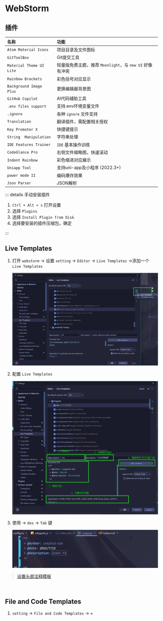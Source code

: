 # WebStorm

## 插件

| 名称                     | 功能                                                     |
| :----------------------- | :------------------------------------------------------- |
| `Atom Material Icons`    | 项目目录及文件图标                                       |
| `GitToolBox`             | Git提交工具                                              |
| `Material Theme UI Lite` | 轻量版免费主题，推荐 `Moonlight`，与 `new UI` 好像有冲突 |
| `Rainbow Brackets`       | 彩色括号对应显示                                         |
| `Background Image Plus`  | 更换编辑器背景图                                         |
| `GitHub Copilot`         | AI代码辅助工具                                           |
| `.env files support`     | 支持.env环境变量文件                                     |
| `.ignore`                | 各种 `ignore` 文件支持                                   |
| `Translation`            | 翻译插件，需配置相关授权                                 |
| `Key Promoter X`         | 快捷键提示                                               |
| `String  Manipulation`   | 字符串处理                                               |
| `IDE Features Trainer`   | `IDE` 基本操作训练                                       |
| `CodeGlance Pro`         | 右侧文件缩略图，快速滚动                                 |
| `Indent Rainbow`         | 彩色缩进对应展示                                         |
| `Uniapp Tool`            | 支持uni-app及小程序 (2022.3+)                            |
| `power mode II`          | 编码爆炸效果                                             |
| `Json Parser`            | JSON解析                                                 |



::: details 手动安装插件

1. `Ctrl + Alt + s` 打开设置
2. 选择 `Plugins`
3. 选择 `Install Plugin from Disk`
4. 选择要安装的插件压缩包，确定

:::



## Live  Templates

1. 打开 `webstorm` → 设置 `setting` → `Editor` → `Live Templates` →添加一个 `Live Templates`

   <img src="../assets/webstorm/webstorm-1.png" style="zoom: 80%;" />

2. 配置 `Live Templates`

   <img src="../assets/webstorm/webstorm-2.png" style="zoom:80%;" />

3. 使用 → `des` → `Tab` 键

   ![](../assets/webstorm/webstorm-3.png)

>  [设置头部注释模板](https://www.cnblogs.com/byx1024/p/12208009.html)

<br />



## File and Code Templates

1. `setting` → `File and Code Templates` → +

   



